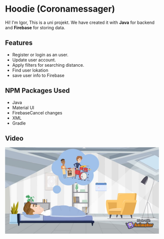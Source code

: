# Hoodie (Coronamessager)

Hi! I'm Igor, This is a uni projekt. We have created it with **Java** for backend and **Firebase** for storing data.
<br>

## Features

- Register or login as an user.
- Update user account.
- Apply filters for searching distance.
- Find user lokation
- save user info to Firebase


##  NPM Packages Used

- Java
- Material UI
- FirebaseCancel changes
- XML
- Gradle

## Video

<a href='https://youtu.be/bevE-gy4SuU' target='_blank'>
<img class='header-img' src='./docs/Hoodie-Film_Moment.jpg'/>
</a>
<br>

